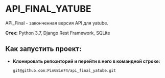 # API_FINAL_YATUBE

API_Final - законченная версия API для yatube.

**Стек:** Python 3.7, Django Rest Framework, SQLite

## Как запустить проект:

- **Клонировать репозиторий и перейти в него в командной строке:**
  ```sh
  git@github.com:PinGBin74/api_final_yatube.git
